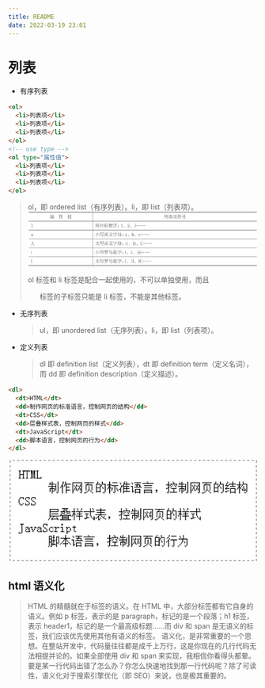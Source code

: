 ```yaml
---
title: README
date: 2022-03-19 23:01
---
```


# 列表

- 有序列表

```html
<ol>
  <li>列表项</li>
  <li>列表项</li>
  <li>列表项</li>
</ol>
<!-- use type -->
<ol type="属性值">
  <li>列表项</li>
  <li>列表项</li>
  <li>列表项</li>
</ol>
```

> ol，即 ordered list（有序列表）。li，即 list（列表项）。
> ![](./_image/2022-03-19/765a8baa4a3143f75e27e687b1b7edd9.jpg)
>
> ol 标签和 li 标签是配合一起使用的，不可以单独使用，而且<ol>标签的子标签只能是 li 标签，不能是其他标签。

- 无序列表

  > ul，即 unordered list（无序列表）。li，即 list（列表项）。

- 定义列表
  > dl 即 definition list（定义列表），dt 即 definition term（定义名词），而 dd 即 definition description（定义描述）。

```html
<dl>
  <dt>HTML</dt>
  <dd>制作网页的标准语言，控制网页的结构</dd>
  <dt>CSS</dt>
  <dd>层叠样式表，控制网页的样式</dd>
  <dt>JavaScript</dt>
  <dd>脚本语言，控制网页的行为</dd>
</dl>
```

![](./_image/2022-03-19/ae7fa8000ec2072963abcc2253fc3ee6.jpg?c=1)

## html 语义化

> HTML 的精髓就在于标签的语义。在 HTML 中，大部分标签都有它自身的语义。例如 p 标签，表示的是 paragraph，标记的是一个段落；h1 标签，表示 header1，标记的是一个最高级标题……而 div 和 span 是无语义的标签，我们应该优先使用其他有语义的标签。
> 语义化，是非常重要的一个思想。在整站开发中，代码量往往都是成千上万行，这是你现在的几行代码无法相提并论的。如果全部使用 div 和 span 来实现，我相信你看得头都晕。要是某一行代码出错了怎么办？你怎么快速地找到那一行代码呢？除了可读性，语义化对于搜索引擎优化（即 SEO）来说，也是极其重要的。
